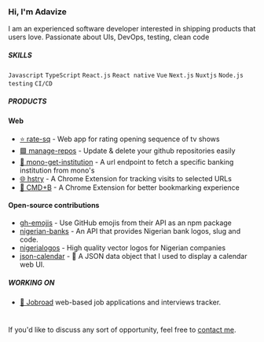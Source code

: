 
### Hi, I'm Adavize

I am an experienced software developer interested in shipping products that users love. Passionate about UIs, DevOps, testing, clean code

##### SKILLS
`Javascript` `TypeScript` `React.js` `React native` `Vue` `Next.js` `Nuxtjs` `Node.js` `testing` `CI/CD` 

##### PRODUCTS

#### Web
- [⭐ rate-sq](https://github.com/ize-302/rate-sq) - Web app for rating opening sequence of tv shows
- [🟩 manage-repos](https://github.com/ize-302/manage-repos) - Update & delete your github repositories easily
- [🏦 mono-get-institution](https://github.com/ize-302/mono-get-institution) - A url endpoint to fetch a specific banking institution from mono's
- [🌐 hstry](https://github.com/ize-302/hstry) - A Chrome Extension for tracking visits to selected URLs
- [🔖 CMD+B](https://cmdb.ize-302.dev) - A Chrome Extension for better bookmarking experience

#### Open-source contributions
- [gh-emojis](https://github.com/privatenumber/gh-emojis) - Use GitHub emojis from their API as an npm package
- [nigerian-banks](https://github.com/ichtrojan/nigerian-banks) - An API that provides Nigerian bank logos, slug and code.
- [nigerialogos](https://github.com/PaystackHQ/nigerialogos) - High quality vector logos for Nigerian companies
- [json-calendar](https://github.com/rxgx/json-calendar) - 📆 A JSON data object that I used to display a calendar web UI.

##### WORKING ON
- [💼 Jobroad](https://jobraod.co) web-based job applications and interviews tracker.

#
If you'd like to discuss any sort of opportunity, feel free to [contact me](mailto:adavizeozorku@gmail.com).
